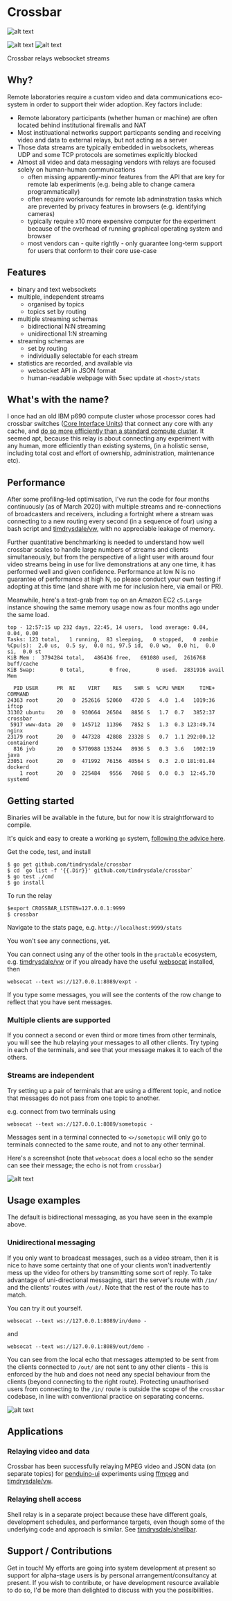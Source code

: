 # Crossbar
![alt text][logo]

![alt text][status]
![alt text][coverage]

Crossbar relays websocket streams

## Why?

Remote laboratories require a custom video and data communications eco-system in order to support their wider adoption. Key factors include:

+ Remote laboratory participants (whether human or machine) are often located behind institutional firewalls and NAT
+ Most instituational networks support particpants sending and receiving video and data to external relays, but not acting as a server
+ Those data streams are typically embedded in websockets, whereas UDP and some TCP protocols are sometimes explicitly blocked
+ Almost all video and data messaging vendors with relays are focused solely on human-human communications
    + often missing apparently-minor features from the API that are key for remote lab experiments (e.g. being able to change camera programmatically)
	+ often require workarounds for remote lab adminstration tasks which are prevented by privacy features in browsers (e.g. identifying cameras)
	+ typically require x10 more expensive computer for the experiment because of the overhead of running graphical operating system and browser
	+ most vendors can - quite rightly - only guarantee long-term support for users that conform to their core use-case

## Features

+ binary and text websockets
+ multiple, independent streams
    + organised by topics
	+ topics set by routing
+ multiple streaming schemas	
    + bidirectional N:N streaming
    + unidirectional 1:N streaming
+ streaming schemas are 
    + set by routing
	+ individually selectable for each stream 
+ statistics are recorded, and available via
    + websocket API in JSON format
	+ human-readable webpage with 5sec update at ```<host>/stats```
	
## What's with the name?
I once had an old IBM p690 compute cluster whose processor cores had crossbar switches ([Core Interface Units](http://www.netlib.org/utk/papers/advanced-computers/power4.html)) that connect any core with any cache, and [do so more efficiently than a standard compute cluster](http://www.piers.org/piersonline/pdf/Vol5No2Page117to120.pdf). It seemed apt, because this relay is about connecting any experiment with any human, more efficiently than existing systems, (in a holistic sense, including total cost and effort of ownership, administration, maintenance etc).

## Performance

After some profiling-led optimisation, I've run the code for four months continuously (as of March 2020) with multiple streams and re-connections of broadcasters and receivers, including a fortnight where a stream was connecting to a new routing every second (in a sequence of four) using a bash script and [timdrysdale/vw](https://github.com/timdrysdale/vw), with no appreciable leakage of memory.

Further quantitative benchmarking is needed to understand how well crossbar scales to handle large numbers of streams and clients simultaneously, but from the perspective of a light user with around four video streams being in use for live demonstrations at any one time, it has performed well and given confidence. Performance at low N is no guarantee of performance at high N, so please conduct your own testing if adopting at this time (and share with me for inclusion here, via email or PR). 

Meanwhile, here's a text-grab from ```top``` on an Amazon EC2 ```c5.Large``` instance showing the same memory usage now as four months ago under the same load.

```
top - 12:57:15 up 232 days, 22:45, 14 users,  load average: 0.04, 0.04, 0.00
Tasks: 123 total,   1 running,  83 sleeping,   0 stopped,   0 zombie
%Cpu(s):  2.0 us,  0.5 sy,  0.0 ni, 97.5 id,  0.0 wa,  0.0 hi,  0.0 si,  0.0 st
KiB Mem :  3794284 total,   486436 free,   691080 used,  2616768 buff/cache
KiB Swap:        0 total,        0 free,        0 used.  2831916 avail Mem 

  PID USER      PR  NI    VIRT    RES    SHR S  %CPU %MEM     TIME+ COMMAND             
24363 root      20   0  252616  52060   4720 S   4.0  1.4   1019:36 iftop               
31302 ubuntu    20   0  930664  26504   8856 S   1.7  0.7   3852:37 crossbar            
 5917 www-data  20   0  145712  11396   7852 S   1.3  0.3 123:49.74 nginx               
23179 root      20   0  447328  42808  23328 S   0.7  1.1 292:00.12 containerd          
  816 jvb       20   0 5770988 135244   8936 S   0.3  3.6   1002:19 java                
23051 root      20   0  471992  76156  40564 S   0.3  2.0 181:01.84 dockerd             
    1 root      20   0  225484   9556   7068 S   0.0  0.3  12:45.70 systemd
```

## Getting started

Binaries will be available in the future, but for now it is straightforward to compile.

It's quick and easy to create a working ```go``` system, [following the advice here](https://golang.org/doc/install).

Get the code, test, and install
```
$ go get github.com/timdrysdale/crossbar
$ cd `go list -f '{{.Dir}}' github.com/timdrysdale/crossbar`
$ go test ./cmd
$ go install
```
To run the relay
```
$export CROSSBAR_LISTEN=127.0.0.1:9999
$ crossbar
```

Navigate to the stats page, e.g. ```http://localhost:9999/stats```

You won't see any connections, yet.

You can connect using any of the other tools in the ```practable``` ecosystem, e.g. [timdrysdale/vw](https://github.com/vw/timdrysdale) or if you already have the useful [websocat](https://github.com/vi/websocat) installed, then

```
websocat --text ws://127.0.0.1:8089/expt - 
```
If you type some messages, you will see the contents of the row change to reflect that you have sent messages.


### Multiple clients are supported

If you connect a second or even third or more times from other terminals, you will see the hub relaying your messages to all other clients.
Try typing in each of the terminals, and see that your message makes it to each of the others.

### Streams are independent

Try setting up a pair of terminals that are using a different topic, and notice that messages do not pass from one topic to another.

e.g. connect from two terminals using
```
websocat --text ws://127.0.0.1:8089/sometopic - 
```

Messages sent in a terminal connected to ```<>/sometopic``` will only go to terminals connected to the same route, and not to any other terminal.

Here's a screenshot (note that ```websocat``` does a local echo so the sender can see their message; the echo is not from ```crossbar```)

![alt text][topics]

## Usage examples

The default is bidirectional messaging, as you have seen in the example above. 

### Unidirectional messaging

If you only want to broadcast messages, such as a video stream, then it is nice to have some certainty that one of your clients won't inadvertently mess up the video for others by transmitting some sort of reply. To take advantage of uni-directional messaging, start the server's route with ```/in/``` and the clients' routes with ```/out/```. Note that the rest of the route has to match.

You can try it out yourself.

```
websocat --text ws://127.0.0.1:8089/in/demo - 
```
and
```
websocat --text ws://127.0.0.1:8089/out/demo - 
```

You can see from the local echo that messages attempted to be sent from the clients connected to ```/out/``` are not sent to any other clients - this is enforced by the hub and does not need any special behaviour from the clients (beyond connecting to the right route). Protecting unauthorised users from connecting to the ```/in/``` route is outside the scope of the ```crossbar``` codebase, in line with conventional practice on separating concerns. 

![alt text][unidirectional]

## Applications

### Relaying video and data

Crossbar has been successfully relaying MPEG video and JSON data (on separate topics) for [penduino-ui](https://github.com/timdrysdale/penduino-ui) experiments using [ffmpeg](https://ffmpeg.org) and [timdrysdale/vw](https://github.com/timdrysdale/vw).  

### Relaying shell access

Shell relay is in a separate project because these have different goals, development schedules, and performance targets, even though some of the underlying code and approach is similar. See [timdrysdale/shellbar]( https://github.com/timdrysdale/shellbar).

## Support / Contributions

Get in touch! My efforts are going into system development at present so support for alpha-stage users is by personal arrangement/consultancy at present. If you wish to contribute, or have development resource available to do so, I'd be more than delighted to discuss with you the possibilities.

[status]: https://img.shields.io/badge/alpha-working-green "Alpha status; working"
[coverage]: https://img.shields.io/badge/coverage-54%25-orange "Test coverage 54%"
[logo]: ./img/logo.png "Crossbar logo - hexagons connected in a network to a letter C"
[topics]: ./img/topics.png "Multiple terminals showing bidirectional message flow"
[unidirectional]: ./img/unidirectional.png "Multiple terminals showing unidirectional message flow"
